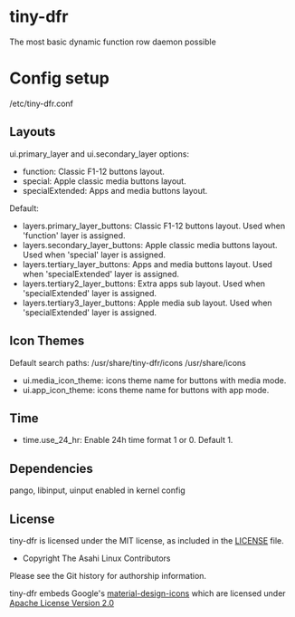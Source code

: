 # tiny-dfr
The most basic dynamic function row daemon possible

# Config setup

/etc/tiny-dfr.conf

## Layouts

ui.primary_layer and ui.secondary_layer options:

* function: Classic F1-12 buttons layout.
* special: Apple classic media buttons layout.
* specialExtended: Apps and media buttons layout.

Default:

* layers.primary_layer_buttons: Classic F1-12 buttons layout. Used when 'function' layer is assigned.
* layers.secondary_layer_buttons: Apple classic media buttons layout. Used when 'special' layer is assigned.
* layers.tertiary_layer_buttons: Apps and media buttons layout. Used when 'specialExtended' layer is assigned.
* layers.tertiary2_layer_buttons: Extra apps sub layout. Used when 'specialExtended' layer is assigned.
* layers.tertiary3_layer_buttons: Apple media sub layout. Used when 'specialExtended' layer is assigned.

## Icon Themes

Default search paths: /usr/share/tiny-dfr/icons /usr/share/icons

* ui.media_icon_theme: icons theme name for buttons with media mode.
* ui.app_icon_theme: icons theme name for buttons with app mode.

## Time

* time.use_24_hr: Enable 24h time format 1 or 0. Default 1.


## Dependencies
pango, libinput, uinput enabled in kernel config

## License

tiny-dfr is licensed under the MIT license, as included in the [LICENSE](LICENSE) file.

* Copyright The Asahi Linux Contributors

Please see the Git history for authorship information.

tiny-dfr embeds Google's [material-design-icons](https://github.com/google/material-design-icons)
which are licensed under [Apache License Version 2.0](LICENSE.material)
